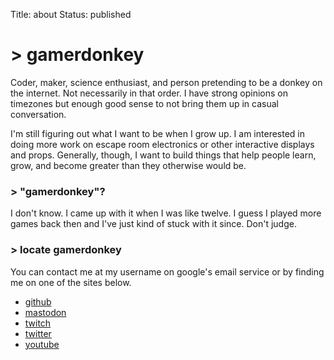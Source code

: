 Title: about
Status: published

# > gamerdonkey

Coder, maker, science enthusiast, and person pretending to be a donkey on the internet. Not necessarily in that order. I have strong opinions on timezones but enough good sense to not bring them up in casual conversation.

I'm still figuring out what I want to be when I grow up. I am interested in doing more work on escape room electronics or other interactive displays and props. Generally, though, I want to build things that help people learn, grow, and become greater than they otherwise would be.

### > "gamerdonkey"?

I don't know. I came up with it when I was like twelve. I guess I played more games back then and I've just kind of stuck with it since. Don't judge.

### > locate gamerdonkey

You can contact me at my username on google's email service or by finding me on one of the sites below.

* [github](https://github.com/gamerdonkey)
* [mastodon](https://mastodon.social/@gamerdonkey)
* [twitch](https://www.twitch.tv/gamerdonkey)
* [twitter](https://twitter.com/gamerdonkey)
* [youtube](https://www.youtube.com/user/gamerdonkey)
